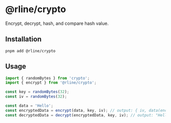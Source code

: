 # @rline/crypto

Encrypt, decrypt, hash, and compare hash value.

## Installation

```shell
pnpm add @rline/crypto
```

## Usage

```typescript
import { randomBytes } from 'crypto';
import { encrypt } from '@rline/crypto';

const key = randomBytes(32);
const iv = randomBytes(32);

const data = 'Hello';
const encryptedData = encrypt(data, key, iv); // output: { iv, data(encrypted) }
const decryptedData = decrypt(encryptedData, key, iv); // output: "Hello"
```

